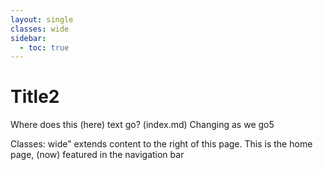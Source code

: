 ```yaml
---
layout: single
classes: wide 
sidebar:
  - toc: true
---
```


# Title2 

Where does this (here) text go? (index.md) Changing as we go5

Classes: wide" extends content to the right of this page. This is the home page, (now) featured in the navigation bar
